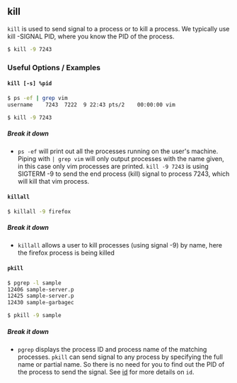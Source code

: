---
---

kill
--

`kill` is used to send signal to a process or to kill a process. 
We typically use kill -SIGNAL PID, where you know the PID of the process.
 

~~~ bash
$ kill -9 7243
~~~

<!--more-->

### Useful Options / Examples

#### `kill [-s] %pid`
~~~ bash
$ ps -ef | grep vim
username    7243  7222  9 22:43 pts/2    00:00:00 vim

$ kill -9 7243
~~~

##### Break it down
 * `ps -ef` will print out all the processes running on the user's machine. 
 Piping with `| grep vim` will only output processes with the name 
 given, in this case only vim processes are printed. `kill -9 7243` is using 
 SIGTERM -9 to send the end process (kill) signal to process 7243, which 
 will kill that vim process.


#### `killall`
~~~ bash
$ killall -9 firefox
~~~

##### Break it down
 * `killall` allows a user to kill processes (using signal -9) by name, here the firefox process is being killed


#### `pkill`
~~~ bash
$ pgrep -l sample
12406 sample-server.p
12425 sample-server.p
12430 sample-garbagec

$ pkill -9 sample
~~~

##### Break it down
 * `pgrep` displays the process ID and process name of the matching processes. `pkill` can send signal 
 to any process by specifying the full name or partial name. So there is no need for you to find out 
 the PID of the process to send the signal.
 See [id](./id.html) for more details on `id`.
